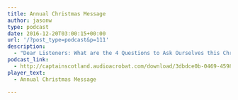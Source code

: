 ```yaml
---
title: Annual Christmas Message
author: jasonw
type: podcast
date: 2016-12-20T03:00:15+00:00
url: '/?post_type=podcast&p=111'
description:
  - "Dear Listeners: What are the 4 Questions to Ask Ourselves this Christmas? Listen in as The Highlander's Heart shares his annual Christmas Message from Luke Chapter 2!"
podcast_link:
  - http://captainscotland.audioacrobat.com/download/3dbdce0b-0469-4598-5245-90ae7d519cc1.mp3
player_text:
  - Annual Christmas Message

---
```

